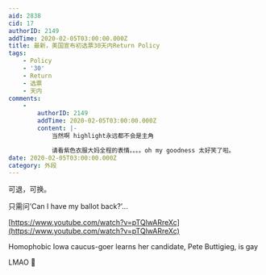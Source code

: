 ```yaml
---
aid: 2838
cid: 17
authorID: 2149
addTime: 2020-02-05T03:00:00.000Z
title: 最新，美国宣布初选票30天内Return Policy
tags:
    - Policy
    - '30'
    - Return
    - 选票
    - 天内
comments:
    -
        authorID: 2149
        addTime: 2020-02-05T03:00:00.000Z
        content: |-
            当然啊 highlight永远都不会是主角

            请看紫色衣服大妈全程的表情。。。。oh my goodness 太好笑了啦。
date: 2020-02-05T03:00:00.000Z
category: 外段
---
```


可退，可换。

只需问’Can I have my ballot back?’...

  
[https://www.youtube.com/watch?v=pTQlwARreXc](https://www.youtube.com/watch?v=pTQlwARreXc)

Homophobic Iowa caucus-goer learns her candidate, Pete Buttigieg, is gay

LMAO 🤣
